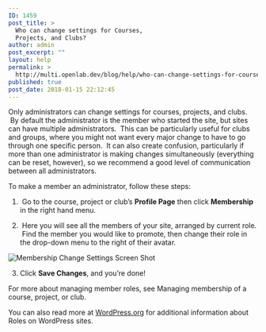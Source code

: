 ```yaml
---
ID: 1459
post_title: >
  Who can change settings for Courses,
  Projects, and Clubs?
author: admin
post_excerpt: ""
layout: help
permalink: >
  http://multi.openlab.dev/blog/help/who-can-change-settings-for-courses-projects-and-clubs/
published: true
post_date: 2018-01-15 22:12:45
---
```

Only administrators can change settings for courses, projects, and clubs.  By default the administrator is the member who started the site, but sites can have multiple administrators.  This can be particularly useful for clubs and groups, where you might not want every major change to have to go through one specific person.  It can also create confusion, particularly if more than one administrator is making changes simultaneously (everything can be reset, however), so we recommend a good level of communication between all administrators.

To make a member an administrator, follow these steps:

1.  Go to the course, project or club’s <strong>Profile Page</strong> then click <strong>Membership</strong> in the right hand menu.

2.  Here you will see all the members of your site, arranged by current role.  Find the member you would like to promote, then change their role in the drop-down menu to the right of their avatar.

<img class="alignnone wp-image-36479 size-full" src="https://openlab.citytech.cuny.edu/wp-content/uploads/2012/08/Who_Can_Change_Settings_1_V2.png" sizes="(max-width: 1200px) 100vw, 1200px" srcset="https://openlab.citytech.cuny.edu/wp-content/uploads/2012/08/Who_Can_Change_Settings_1_V2.png 1200w, https://openlab.citytech.cuny.edu/wp-content/uploads/2012/08/Who_Can_Change_Settings_1_V2-300x163.png 300w, https://openlab.citytech.cuny.edu/wp-content/uploads/2012/08/Who_Can_Change_Settings_1_V2-1024x556.png 1024w, https://openlab.citytech.cuny.edu/wp-content/uploads/2012/08/Who_Can_Change_Settings_1_V2-32x17.png 32w" alt="Membership Change Settings Screen Shot" />

3. Click <strong>Save Changes</strong>, and you’re done!

For more about managing member roles, see Managing membership of a course, project, or club.

You can also read more at <a href="http://codex.wordpress.org/Roles_and_Capabilities">WordPress.org</a> for additional information about Roles on WordPress sites.